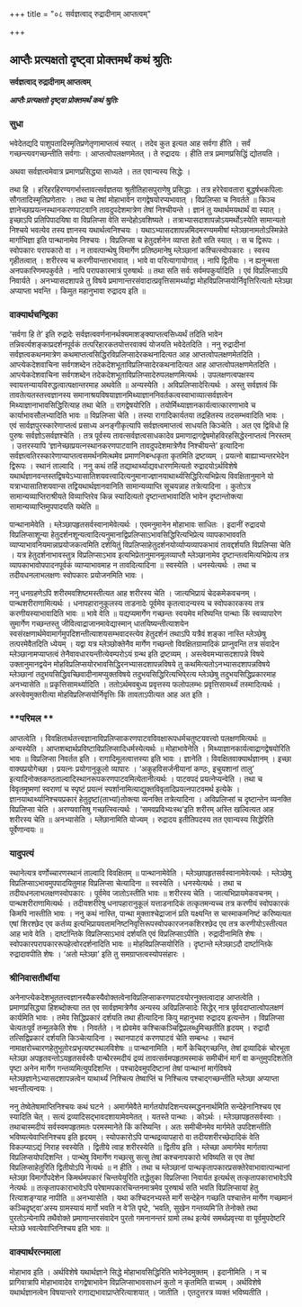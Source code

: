 +++
title = "०८ सर्वज्ञत्वाद् रुद्रादीनाम् आप्तत्वम्"

+++


## आप्तैः प्रत्यक्षतो दृष्ट्वा प्रोक्तमर्थं कथं श्रुतिः

**सर्वज्ञत्वाद् रुद्रादीनाम् आप्तत्वम्**

***आप्तैः प्रत्यक्षतो दृष्ट्वा प्रोक्तमर्थं कथं श्रुतिः***

### **सुधा**

भवेदेतद्यदि पाशुपतादिस्मृतिप्रणेतृणामाप्तत्वं स्यात् । तदेव कुत इत्यत आह सर्वगा हीति । सर्वं गच्छन्त्यवगच्छन्तीति सर्वगाः । आप्तत्वोपलक्षणमेतत् । ते रुद्रादयः । हीति तत्र प्रमाणप्रसिद्धिं द्योतयति ।

अथवा सर्वज्ञत्वमेवात्र प्रमाणप्रसिद्ध्या साध्यते । तत एवान्यस्य सिद्धेः ।

तथा हि । हरिहरहिरण्यगर्भास्तावत्सर्वज्ञतया श्रुतीतिहासपुराणेषु प्रसिद्धाः । तत्र हरेरेवावतारा बुद्धर्षभकपिलाः सौगतादिस्मृतिप्रणेतारः । तथा च तेषां मोहाभावेन रागद्वेषयोरप्यभावात् । विप्रलिप्सा च निवर्तते ॥ किञ्च ज्ञानेच्छाप्रयत्नस्थानकरणपाटवानि तावदुपदेशमात्रेण तेषां निश्चीयन्ते । ज्ञानं तु यथार्थमयथार्थं वा स्यात् । इच्छाऽपि प्रतिपिपादयिषा वा विप्रलिप्सा वेति सन्देहोऽवशिष्यते । तत्राभ्यासदाशापन्नोऽयमर्थोऽस्येति सामान्यतो निश्चये भवत्येव तस्य ज्ञानस्य यथार्थत्वनिश्चयः । यथाऽभ्यासदशापन्नमिदमरण्यममीषां म्लेञ्छानामतोऽस्मिन्नेते मार्गाभिज्ञा इति पान्थानामेव निश्चयः । विप्रलिप्सा च हेतुदर्शनेन व्याप्ता हेतौ सति स्यात् । स च द्विरूपः । स्वोपकारः परापकारो वा । न तावत्पान्थेषु विमार्गेण प्रतिष्ठमानेषु म्लेञ्छानां कश्चित्स्वोपकारः । स्वस्य गृहीतत्वात् । शरीरस्य च करणीयान्तारभावात् । भावे वा परित्यागायोगात् । नापि द्वितीयः । न ह्यनुन्मत्ता अनपकारिणमपकुर्वते । नापि परापकारमात्रं पुरुषार्थः ॥ तथा सति सर्वः सर्वमपकुर्यादिति । एवं विप्रलिप्साऽपि निवार्यते । अनभ्यासदशापन्ने तु विषये प्रमाणान्तरसंवादात्प्रवृत्तिसामर्थ्याद्वा मोहविप्रलिप्सयोर्निवृत्तिरित्यतो म्लेञ्छा अप्याप्ता भवन्ति । किमुत महानुभावा रुद्रादय इति ॥

### **वाक्यार्थचन्द्रिका**

‘सर्वगा हि ते’ इति रुद्रादेः सर्वज्ञत्ववर्णनानर्थक्यमाशङ्क्याप्तत्वसिध्यर्थं तदिति भावेन तन्निवर्त्यशङ्काप्रदर्शनपूर्वकं तत्परिहारकतयोत्तरवाक्यं योजयति भवेदेतदिति । ननु रुद्रादीनां सर्वज्ञत्वकथनमात्रेण कथमाप्तत्वसिद्धिरविप्रलिप्सादेरकथनादित्यत आह आप्तत्वोपलक्षणमेतदिति । आप्त्येकदेशवाचिना सर्वगशब्देन तदेकदेशभूताविप्रलिप्सादेरकथनादित्यत आह आप्तत्वोपलक्षणमेतदिति । आप्त्येकदेशवाचिना सर्वगशब्देन तदेकदेशभूताविप्रलिप्सादेरुपलक्षणमित्यर्थः । उपलक्षणत्वपक्षस्य स्वायत्तन्यायविरुद्धत्वात्पक्षान्तरमाह अथवेति ॥ अन्यस्येति । अविप्रलिप्सादेरित्यर्थः । अस्तु सर्वज्ञत्वं किं तावतेत्यतस्तत्त्वज्ञानस्य समानाश्रयविषयाज्ञानमिथ्याज्ञाननिवर्तकत्वस्वाभाव्यात्सर्वज्ञत्वेन मिथ्याज्ञानाभावसिद्धिरित्याह तथा चेति ॥ रागद्वेषयोरिति । तयोर्मिथ्याज्ञानकार्यत्वात्कारणाभावे च कार्याभावसौलभ्यादिति भावः ॥ विप्रलिप्सा चेति । तस्या रागादिकार्यतया तद्रहितस्य तदसम्भवादिति भावः । एवं सार्वज्ञपुरस्कारेणाप्तत्वं प्रसाध्य अनङ्गीकृत्यापि सर्वज्ञत्वमाप्तत्वं साधयति किञ्चेति । अत एव द्विविधो हि पुरुषः सर्वज्ञोऽसर्वज्ञश्चेति । तत्र पूर्वस्य तावत्सर्वज्ञत्वसाधकादेव प्रमाणाद्रागद्वेषमोहविरहसिद्धेरनाप्तत्वं निरस्तम् । उत्तरस्यापि ‘ज्ञानेच्छाप्रयत्नस्थानकरणपाटवानि तावदुपदेशमात्रेणैव निश्चीयन्ते’ इत्यादिना सर्वज्ञत्वतिरस्कारेणाप्याप्तत्वसमर्थनमित्थमेव प्रमाणनिबन्धकृता कृतमिति द्रष्टव्यम् । प्रयत्नो बाह्याभ्यन्तरभेदेन द्विरूपः । स्थानं ताल्वादि । ननु कथं तर्हि तद्याथार्थ्याद्यवधारणमित्यतो रुद्रादयोऽर्थविशेषे यथार्थज्ञानवन्तस्तद्विषयेऽभ्यासातिशयवत्त्वादित्यनुमानाज्ज्ञानयाथार्थ्यसिद्धिरित्यभिप्रेत्य विवक्षितानुमाने यो यत्राभ्यासातिशयवान्स तद्वियथार्थज्ञानवानिति सामान्यव्याप्ति सूचयन्नाह तत्रेत्यादिना । कुतोऽत्र सामान्यव्याप्तिराश्रीयते विव्याप्तिरेव किन्न स्यादित्यतो दृष्टान्ताभावादिति भावेन दृष्टान्तोक्त्या सामान्यव्याप्तिमुपपादयति यथेति ॥

पान्थानामेवेति । म्लेञ्छापहृतसर्वस्वानामेवेत्यर्थः । एवमनुमानेन मोहाभावः साधितः । इदानीं रुद्रादयो विप्रलिप्साशून्या हेतुदर्शनशून्यत्वादित्यनुमानाद्विप्रलिप्साऽभावसिद्धिरित्यभिप्रेत्य व्यापकाभाववति व्याप्याभावनियमान्नाप्रयोजकत्वमिति दर्शयितुं विप्रलिप्साहेतुदर्शनयोर्व्याप्यव्यापकभावं तावद्दर्शयति विप्रलिप्सा चेति । यत्र हेतुदर्शनाभावस्तुत्र विप्रलिप्साऽभाव इत्यभिप्रेतानुमानमूलव्याप्तौ म्लेञ्छानामेव दृष्टान्तत्वमित्यभिप्रेत्य तत्र व्यापकाभावोपपादनपूर्वकं व्याप्याभावमाह न तावदित्यादिना ॥ स्वस्येति । धनस्येत्यर्थः । तथा च तदीयधनलाभलक्षणः स्वोपकारः प्रयोजनमिति भावः ।

ननु धनग्रहणेऽपि शरीरमवशिष्टमस्तीत्यत आह शरीरस्य चेति । जात्यभिप्रायं चेदकमेकवचनम् । पान्थशरीराणामित्यर्थः । धनापहारानुकूलस्य ताडनादेः पूर्वमेव कृतत्वादन्यस्य च स्वोपकारकस्य तत्र करणीयस्याभावादिति भावः ॥ भावे वेति ॥ यद्यप्यमार्गेण गच्छन्तः स्वयमेव मरिष्यन्ति पान्थाः किं स्वव्यापारेण सुमार्गेण गच्छन्तस्तु जीवित्वाद्राजानमावेद्यास्मान् धातयिष्यन्तीत्याशयेन स्वसंरक्षणार्थमेवामार्गमुपदिशन्तीत्याशयसम्भवादस्त्येव हेतुदर्शनं तथाऽपि यत्रैवं शङ्का नास्ति म्लेञ्छेषु तत्परमेवैतदिति ध्येयम् । यद्वा यत्र म्लेञ्छोक्तेनैव मार्गेण गच्छन्तो विवक्षितग्रामादिकं प्राप्नुवन्ति तत्र संवादेन म्लेञ्छानामप्याप्तत्वं तेनैवावधारयन्तीत्येवम्परोऽयं ग्रन्थ इति द्रष्टव्यम् । अस्त्वेवमभ्यासदशापन्ने विषये उक्तानुमानद्वयेन मोहविप्रलिप्सयोरभावसिद्धिरनभ्यासदशापन्नविषये तु कथमित्यतोऽनभ्यासदशापन्नविषये म्लेञ्छानां तदुभयसिद्धिवच्छिवादीनामप्युक्तविषये तदुभयसिद्धिरित्यभिपे्रत्य म्लेञ्छेषु तदुभयसिद्धिप्रकारमाह अनभ्यासेति ॥ प्रकृत्तिसामर्थ्यादिति । ततोऽर्थमवबुध्य प्रवृत्तस्य फलोपलम्भः प्रवृत्तिसामर्थ्यं तस्मादित्यर्थः । अस्त्वेवमुक्तरीत्या मोहविप्रलिप्सयोर्निवृत्तिः किं तावताऽपीत्यत आह अत इति ।

### **परिमल **

आप्तत्वेति । विवक्षितार्थतत्त्वज्ञानाविप्रलिप्साकरणपाटवविवक्षारूपधर्मचतुष्टयवत्त्वो पलक्षणमित्यर्थः ॥ अन्यस्येति । आप्तशब्दार्थप्रविष्टाविप्रलिप्सादिधर्मस्येत्यर्थः ॥ मोहाभावेनेति । मिथ्याज्ञानकार्यत्वाद्रागद्वेषयोरिति भावः ॥ विप्रलिप्सा निवर्तत इति । रागादिमूलत्वात्तस्या इति भावः । ज्ञानेति । विवक्षितवाक्यार्थज्ञानम् । इच्छा वाक्यप्रयोगेच्छा । प्रयत्नः प्रयोगानुकूलो व्यापारः । ‘अकुहविसर्जनीयानां कण्ठः, इचुयशानां तालु’ इत्यादिनोक्तकण्ठताल्वादिस्थानरूपकरणपाटवमित्येतानीत्यर्थः । पाटवपदं प्रयत्नेप्यन्वेति । तथा च विवृतमूष्मणां स्वराणां च स्पृष्टं प्रयत्नं स्पर्शानामित्याद्युक्तविवृतादिप्रयत्नपाटवमर्थ इत्येके । ज्ञानयाथार्थ्यानिश्चयप्रकारं हेतुदृष्टां(ताभ्यां)तोक्त्या व्यनक्ति तत्रेत्यादिना । अविप्रलिप्सां च दृष्टान्तेन व्यनक्ति विप्रलिप्सा चेति । अरण्यवासिषु गच्छत्स्वित्यर्थः । ‘समवप्रविभ्यःस्थ’इति शरीरम् अस्ति खल्वित्यत आह शरीरस्य चेति ॥ अनभ्यासेति । म्लेंछानामिति योज्यम् । रुद्रादय इतीतिपदस्य तत एवान्यस्य सिद्धेरिति पूर्वेणान्वयः ॥

### **यादुपत्यं**

स्थानेत्यत्र वर्णोच्चारणस्थानं ताल्वादि विवक्षितम् ॥ पान्थानामेवेति । म्लेञ्छापहृतसर्वस्वानामेवेत्यर्थः । म्लेञ्छेषु विप्रलिप्साऽभावमुपपादयितुमाह विप्रलिप्सा चेत्यादिना ॥ स्वस्येति । धनस्येत्यर्थः । तथा च तदीयधनलाभलक्षणस्वोपकारः । पूर्वमेव जातोऽस्तीति भावः ॥ शरीरस्य चेति । जात्यभिप्रायमेकवचनम् । पान्थशरीराणामित्यर्थः । तदीयशरीरेषु धनापहारानुकूलं यत्ताडनादिकं तत्कृतमन्यच्च तत्र करणीयं स्वोपकारकं किमपि नास्तीति भावः । ननु कथं नास्ति, पान्था मुक्ताश्चेद्राजानं प्रति यक्ष्यन्ति स चास्माकमनिष्टं करिष्यत्यत एषां शिरश्छेद एव कर्तव्य इत्यभिप्रायवतामनिष्टनिवृत्तिरूपस्वोपकारजनकशिरश्छेद एव तत्र करणीयोऽस्तीत्यत आह भावे वेति । दार्ष्टान्तिके विप्रलिप्साऽभावं दर्शयति एवं विप्रलिप्साऽपीति । रुद्रादीनामिति शेषः । स्वोपकारपरापकाररूपहेत्वोरदर्शनादिति भावः ॥ मोहविप्रलिप्सयोरिति । दृष्टान्ते म्लेञ्छाऽदौ दार्ष्टान्तिके रुद्रादावपीति शेषः । ‘अतो म्लेञ्छा’ इति तु समग्राप्तत्वस्योपसंहारः ।

### **श्रीनिवासतीर्थीया**

अनेनाप्त्येकदेशभूततत्त्वज्ञानस्यैकस्यैवोक्तत्वेनाविप्रलिप्साकरणपाटवयोरनुक्तत्वादाह आप्तत्वेति । प्रमाणप्रसिद्ध्या हिशब्दोक्त्या तत एव सार्वज्ञमात्रेणैव अन्यस्य अविप्रलिप्सादेः सिद्धेर् नात्र पूर्ववदाप्तात्वोपलक्षणं कार्यमिति भावः । तमेव सिद्धिप्रकारं दर्शयति तथा हीत्यादिना किपु महानुभवा रुद्रादय इत्यन्तेन । विप्रलिप्सा चेत्यतःपूर्वं तन्मूलकेति शेषः । निवर्तते । न ह्येवमेव कश्चित्कञ्चिद्विप्रलब्धुमिच्छतीति हृदयम् । रुद्रादौ तत्सिद्विप्रकारं दर्शयति किञ्चेत्यादिना । स्थानपाटवं करणपाटवं चेति सम्बन्धः । स्थानं नामाक्षरोच्चारणहेतुभूतोरःप्रभृत्यष्टस्थलविशेषः ॥ पान्थानामिति । मार्गे केचिद्गच्छन्ति, तेषां द्रव्यादिकं चोरभूता म्लेञ्छा अपहृतवन्तोऽयहृतसर्वस्वैः पान्थैरस्मदीयं द्रव्यं तावत्सर्वमपहृतमस्माकं समीचीनं मार्गं वा कन्तुमुपदिशतेति पृष्टा अनेन मार्गेण गन्तव्यमित्युपदिशन्ति । पश्चादेवमुपदिष्टानां तेषां पान्थानां मार्गविषये म्लेञ्छज्ञानेऽभ्यासदशापन्नत्वेन याथार्थ्यं निश्चित्य तेष्वाप्तिं च निश्चित्य पश्चाद्गच्छन्तीति म्लेञ्छा अप्याप्ता भवन्तीत्यन्वयः ।

ननु तेष्वेतेषामाप्तिनिश्चयः कथं घटने । अमार्गमेवैते मार्गतयोपदिशन्त्यस्मद्धननार्थमिति सन्देहेनानिश्चय एव स्यादिति चेत् । सत्यं द्रव्यादिसद्भावदशायामेवमेतत् । यतस्ते पान्थाः । कोऽर्थः । म्लेञ्छापहृतसर्वस्वाः । तथाचास्मदीयं सर्वस्वमपहृतमतः परमस्मानेते किं करिष्यन्ति । अतः समीचीनमेव मार्गमेते उपदिशन्तीति भविष्यत्येवाप्तिनिश्चय इति हृदयम् । स्योपकारोऽपि पान्थद्रव्यापहारो वा तदीयशरीरच्छेदादिकं वेति विकल्प्याऽद्यं निराह स्वस्येति । द्वितीये त्वाह शरीरस्येति ॥ द्वितीय इति । म्लेच्छा अमार्गमेव मार्गतया विप्रलिप्सयोपदिशन्ति । पान्थेषु विमार्गेण गच्छत्सु सत्सु तेषां कश्चनापकारो भविष्यति स एव तेषां विप्रलिप्साहेतुरिति द्वितीयोऽपि नेत्यर्थः ॥ न हीति । तथा च म्लेञ्छानां पान्थकृतापकारप्रसक्तेरेवाभावात्पान्थानां म्लेञ्छा विमार्गोपदेशेन किमर्थमपकारं चिन्तयेयुरिति तद्धेतुका विप्रलिप्सा निवार्यत इत्यर्थस् तत्कृतापकाराभावेऽपि नेत्यर्थः ॥ तत्कृतापकाराभावेऽपि परेषामपकारचिन्तनमात्रमेव पुरुषार्थ सति भवति विप्रलिप्सायां हेतु रित्याशङ्ग्याह नापीति ॥ अनभ्यासेति । यथा कश्चिदनभ्यस्ते मार्गे सन्देहेन गच्छति पश्चात्तेन मार्गेण गच्छमानं कञ्चिदृष्ट्वा’अस्य ग्रामस्यायं मार्गो भवति न वे’ति पृष्टे, ‘भवति, सुखेन गन्तव्यमि’ति तेनोक्ते तथा पुरतोऽन्येनापि तथैवोक्ते प्रमाणान्तरसंवादेन पुरतो गमनानन्तरं ग्रामो लब्ध इत्येवं समर्थप्रवृत्त्या वा पूर्वमुपदेष्टरि म्लेञ्छे भवत्येवाप्तिनिश्चय इति भावः ॥

### **वाक्यार्थरत्नमाला**

मोहाभाव इति । अर्थविशेषे यथार्थज्ञाने सिद्धे मोहाभावसिद्धिरिति भावेनेदमुक्तम् । इदानीमिति । न च प्रागिवात्रापि मोहाभावादेव रागद्वेषाभावेन विप्रलिप्साभावसाधनं कुतो न कृतमिति वाच्यम् । अर्थविशेषे यथार्थज्ञानत्वेन विषयान्तरे रागाद्यभावाप्राप्तेरित्याशयात् । जातीति । एतदुत्तरत्र व्यक्तं भविष्यतीति ।





